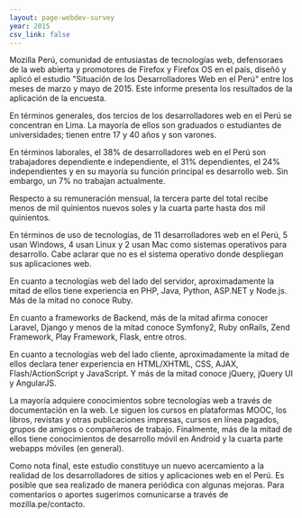 ```yaml
---
layout: page-webdev-survey
year: 2015
csv_link: false
---
```

Mozilla Perú, comunidad de entusiastas de tecnologías web, defensoraes de la web abierta y promotores de Firefox y Firefox OS en el país, diseñó y aplicó el estudio "Situación de los Desarrolladores Web en el Perú" entre los meses de marzo y mayo de 2015. Este informe presenta los resultados de la aplicación de la encuesta.

En términos generales, dos tercios de los desarrolladores web en el Perú se concentran en Lima. La mayoría de ellos son graduados o estudiantes de universidades; tienen entre 17 y 40 años y son varones.

En términos laborales, el 38% de desarrolladores web en el Perú son trabajadores dependiente e independiente, el 31% dependientes, el 24% independientes y en su mayoría su función principal es desarrollo web. Sin embargo, un 7% no trabajan actualmente.

Respecto a su remuneración mensual, la tercera parte del total recibe menos de mil quinientos nuevos soles y la cuarta parte hasta dos mil quinientos.

En términos de uso de tecnologías, de 11 desarrolladores web en el Perú, 5 usan Windows, 4 usan Linux y 2 usan Mac como sistemas operativos para desarrollo. Cabe aclarar que no es el sistema operativo donde despliegan sus aplicaciones web.

En cuanto a tecnologías web del lado del servidor, aproximadamente la mitad de ellos tiene experiencia en PHP, Java, Python, ASP.NET y Node.js. Más de la mitad no conoce Ruby. 

En cuanto a frameworks de Backend, más de la mitad afirma conocer Laravel, Django y menos de la mitad conoce Symfony2, Ruby onRails, Zend Framework, Play Framework, Flask, entre otros.

En cuanto a tecnologías web del lado cliente, aproximadamente la mitad de ellos declara tener experiencia en HTML/XHTML, CSS, AJAX, Flash/ActionScript y JavaScript. Y más de la mitad conoce jQuery, jQuery UI y AngularJS.

La mayoría adquiere conocimientos sobre tecnologías web a través de documentación en la web. Le siguen los cursos en plataformas MOOC, los libros, revistas y otras publicaciones impresas, cursos en línea pagados, grupos de amigos o compañeros de trabajo. Finalmente, más de la mitad de ellos tiene conocimientos de desarrollo móvil en Android y la cuarta parte webapps móviles (en general).

Como nota final, este estudio constituye un nuevo acercamiento a la realidad de los desarrolladores de sitios y aplicaciones web en el Perú. Es posible que sea realizado de manera periódica con algunas mejoras. Para comentarios o aportes sugerimos comunicarse a través de mozilla.pe/contacto.
